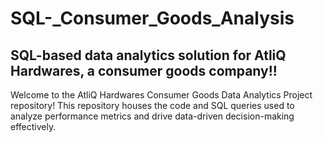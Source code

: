 # SQL-_Consumer_Goods_Analysis

## SQL-based data analytics solution for AtliQ Hardwares, a consumer goods company!!

Welcome to the AtliQ Hardwares Consumer Goods Data Analytics Project repository!
This repository houses the code and SQL queries used to analyze performance metrics and drive data-driven decision-making effectively.

